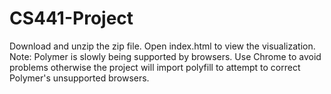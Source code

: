 # CS441-Project
Download and unzip the zip file. Open index.html to view the visualization. Note: Polymer is slowly being supported by browsers. Use Chrome to avoid problems otherwise the project will import polyfill to attempt to correct Polymer's unsupported browsers.
